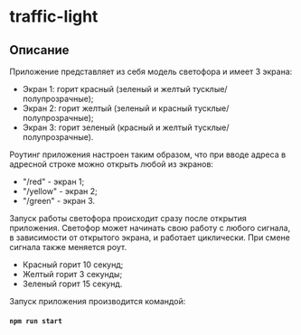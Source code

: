 # traffic-light

## Описание

Приложение представляет из себя модель светофора и имеет 3 экрана:

+ Экран 1: горит красный (зеленый и желтый тусклые/полупрозрачные);
+ Экран 2: горит желтый (зеленый и красный тусклые/полупрозрачные);
+ Экран 3: горит зеленый (красный и желтый тусклые/полупрозрачные).

Роутинг приложения настроен таким образом, что при вводе адреса в адресной строке можно открыть любой из экранов:

+ "/red" - экран 1;
+ "/yellow" - экран 2;
+ "/green" - экран 3.

Запуск работы светофора происходит сразу после открытия приложения.
Светофор может начинать свою работу с любого сигнала, в зависимости от открытого экрана, и работает циклически. При смене сигнала также меняется роут.

+ Красный горит 10 секунд;
+ Желтый горит 3 секунды;
+ Зеленый горит 15 секунд.

Запуск приложения производится командой:

#### `npm run start`




